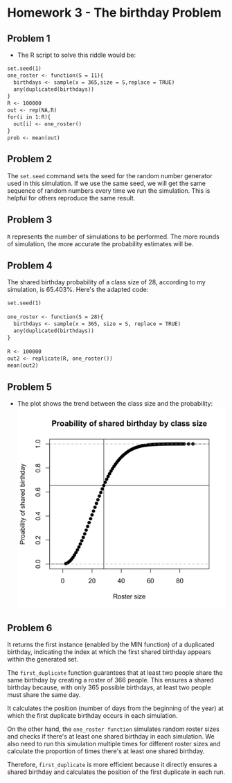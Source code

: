 # Homework 3 - The birthday Problem
## Problem 1
- The R script to solve this riddle would be:
```
set.seed(1)
one_roster <- function(S = 11){
  birthdays <- sample(x = 365,size = S,replace = TRUE)
  any(duplicated(birthdays))
}
R <- 100000
out <- rep(NA,R)
for(i in 1:R){
  out[i] <- one_roster()
}
prob <- mean(out)
```
## Problem 2
The `set.seed` command sets the seed for the random number generator used in this simulation. If we use the same seed, we will get the same sequence of random numbers every time we run the simulation. This is helpful for others reproduce the same result.
## Problem 3
`R` represents the number of simulations to be performed. The more rounds of simulation, the more accurate the probability estimates will be.
## Problem 4
The shared birthday probability of a class size of 28, according to my simulation, is 65.403%. Here's the adapted code:
```
set.seed(1)

one_roster <- function(S = 28){
  birthdays <- sample(x = 365, size = S, replace = TRUE)
  any(duplicated(birthdays))
}

R <- 100000
out2 <- replicate(R, one_roster())
mean(out2)

```
## Problem 5
- The plot shows the trend between the class size and the probability:
![image](birthday%20plot.png)
## Problem 6
It returns the first instance (enabled by the MIN function) of a duplicated birthday, indicating the index at which the first shared birthday appears within the generated set.

The `first_duplicate` function guarantees that at least two people share the same birthday by creating a roster of 366 people. This ensures a shared birthday because, with only 365 possible birthdays, at least two people must share the same day.

It calculates the position (number of days from the beginning of the year) at which the first duplicate birthday occurs in each simulation.

On the other hand, the `one_roster function` simulates random roster sizes and checks if there's at least one shared birthday in each simulation. We also need to run this simulation multiple times for different roster sizes and calculate the proportion of times there's at least one shared birthday.

Therefore, `first_duplicate` is more efficient because it directly ensures a shared birthday and calculates the position of the first duplicate in each run.